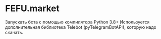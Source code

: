 # FEFU.market


Запускать бота с помощью компилятора Python 3.8+
Используется дополнительная библиотека Telebot (pyTelegramBotAPI), которую надо скачать.
